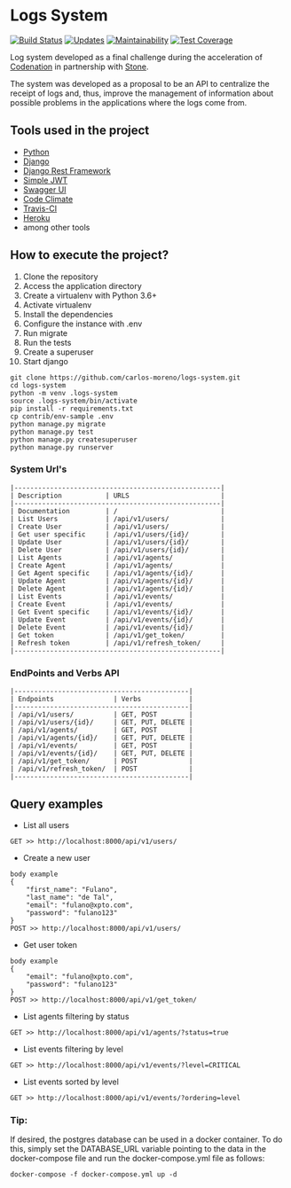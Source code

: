 # Logs System
[![Build Status](https://travis-ci.org/carlos-moreno/logs-system.svg?branch=master)](https://travis-ci.org/carlos-moreno/logs-system)
[![Updates](https://pyup.io/repos/github/carlos-moreno/logs-system/shield.svg)](https://pyup.io/repos/github/carlos-moreno/logs-system/)
[![Maintainability](https://api.codeclimate.com/v1/badges/020de6a6f7c5eb37638c/maintainability)](https://codeclimate.com/github/carlos-moreno/logs-system/maintainability)
[![Test Coverage](https://api.codeclimate.com/v1/badges/020de6a6f7c5eb37638c/test_coverage)](https://codeclimate.com/github/carlos-moreno/logs-system/test_coverage)

Log system developed as a final challenge during the acceleration of 
[Codenation](https://www.codenation.dev/) in partnership with [Stone](https://www.stone.com.br/).

The system was developed as a proposal to be an API to centralize the receipt of logs and, thus, 
improve the management of information about possible problems in the applications where the logs come from.

## Tools used in the project

* [Python](https://www.python.org/)
* [Django](https://www.djangoproject.com/)
* [Django Rest Framework](https://www.django-rest-framework.org/)
* [Simple JWT](https://django-rest-framework-simplejwt.readthedocs.io/en/latest/index.html#)
* [Swagger UI](https://swagger.io/)
* [Code Climate](https://codeclimate.com/)
* [Travis-CI](https://travis-ci.org/)
* [Heroku](https://www.heroku.com/)
* among other tools


## How to execute the project?

1. Clone the repository
2. Access the application directory
3. Create a virtualenv with Python 3.6+
4. Activate virtualenv
5. Install the dependencies
6. Configure the instance with .env
7. Run migrate 
8. Run the tests
9. Create a superuser
10. Start django

```console
git clone https://github.com/carlos-moreno/logs-system.git
cd logs-system
python -m venv .logs-system
source .logs-system/bin/activate
pip install -r requirements.txt
cp contrib/env-sample .env
python manage.py migrate
python manage.py test
python manage.py createsuperuser
python manage.py runserver
```

### System Url's
```
|----------------------------------------------------|
| Description           | URLS                       |
|----------------------------------------------------|
| Documentation         | /                          |
| List Users            | /api/v1/users/             |
| Create User           | /api/v1/users/             |
| Get user specific     | /api/v1/users/{id}/        |
| Update User           | /api/v1/users/{id}/        |
| Delete User           | /api/v1/users/{id}/        |
| List Agents           | /api/v1/agents/            |
| Create Agent          | /api/v1/agents/            |
| Get Agent specific    | /api/v1/agents/{id}/       |
| Update Agent          | /api/v1/agents/{id}/       |
| Delete Agent          | /api/v1/agents/{id}/       |
| List Events           | /api/v1/events/            |
| Create Event          | /api/v1/events/            |
| Get Event specific    | /api/v1/events/{id}/       |
| Update Event          | /api/v1/events/{id}/       |
| Delete Event          | /api/v1/events/{id}/       |
| Get token             | /api/v1/get_token/         |
| Refresh token         | /api/v1/refresh_token/     |
|----------------------------------------------------|
```

### EndPoints and Verbs API
```
|--------------------------------------------|
| Endpoints               | Verbs            |
|--------------------------------------------|
| /api/v1/users/          | GET, POST        |
| /api/v1/users/{id}/     | GET, PUT, DELETE |
| /api/v1/agents/         | GET, POST        |
| /api/v1/agents/{id}/    | GET, PUT, DELETE |
| /api/v1/events/         | GET, POST        |
| /api/v1/events/{id}/    | GET, PUT, DELETE |
| /api/v1/get_token/      | POST             |
| /api/v1/refresh_token/  | POST             |
|--------------------------------------------|
```

## Query examples

- List all users
```console
GET >> http://localhost:8000/api/v1/users/
```
- Create a new user
```console
body example
{
    "first_name": "Fulano",
    "last_name": "de Tal",
    "email": "fulano@xpto.com",
    "password": "fulano123"
}
POST >> http://localhost:8000/api/v1/users/
```
- Get user token
```console
body example
{
    "email": "fulano@xpto.com",
    "password": "fulano123"
}
POST >> http://localhost:8000/api/v1/get_token/
```
- List agents filtering by status
```console
GET >> http://localhost:8000/api/v1/agents/?status=true
```
- List events filtering by level
```console
GET >> http://localhost:8000/api/v1/events/?level=CRITICAL
```
- List events sorted by level
```console
GET >> http://localhost:8000/api/v1/events/?ordering=level
```

### Tip:

If desired, the postgres database can be used in a docker container. To do this, simply set 
the DATABASE_URL variable pointing to the data in the docker-compose file and run the 
docker-compose.yml file as follows:
```console
docker-compose -f docker-compose.yml up -d
```
